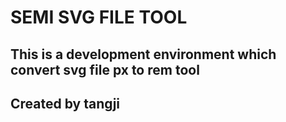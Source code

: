 # SEMI SVG FILE TOOL

## This is a development environment which convert svg file px to rem tool

## Created by tangji
